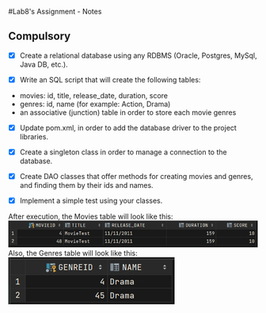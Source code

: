 #Lab8's Assignment - Notes

## Compulsory

*[X] Create a relational database using any RDBMS (Oracle, Postgres, MySql, Java DB, etc.). 

*[X] Write an SQL script that will create the following tables:
 * movies: id, title, release_date, duration, score
 * genres: id, name (for example: Action, Drama)
 * an associative (junction) table in order to store each movie genres

*[X] Update pom.xml, in order to add the database driver to the project libraries.
 
*[X] Create a singleton class in order to manage a connection to the database.
 
*[X] Create DAO classes that offer methods for creating movies and genres, and finding them by their ids and names.

*[X] Implement a simple test using your classes.

After execution, the Movies table will look like this:
![img_1.png](img_1.png)
Also, the Genres table will look like this:
![img_2.png](img_2.png)
